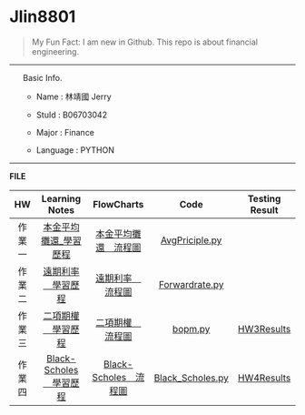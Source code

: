Jlin8801
========

> My Fun Fact: I am new in Github.
> This repo is about financial engineering.
***
<ol>
Basic Info.

* Name : 林靖國 Jerry

* StuId : B06703042

* Major : Finance

* Language : PYTHON
</ol>

***
**FILE**

|HW         |Learning Notes             |FlowCharts                |Code                  |Testing Result      |
|:---:      |:---------------------:    |:------------------:      |:---------------:     |:----------:        |
|作業一      |[本金平均攤還_學習歷程][2]    |[本金平均攤還＿流程圖][3]     |[AvgPriciple.py][1]   |
|作業二      |[遠期利率＿學習歷程][5]       |[遠期利率＿流程圖][6]        |[Forwardrate.py][4]   |
|作業三      |[二項期權＿學習歷程][8]       |[二項期權＿流程圖][9]        |[bopm.py][7]          |[HW3Results][14]    |
|作業四      |[Black-Scholes＿學習歷程][10]|[Black-Scholes＿流程圖][11]|[Black_Scholes.py][12]|[HW4Results][13]    |

[1]: https://github.com/Jlin8801/Financial-engineering/blob/master/作業一/AvgPrinciple.py "AvgPriciple.py"
[2]: https://github.com/Jlin8801/Financial-engineering/blob/master/作業一/本金平均攤還_學習歷程.pdf  "本金平均攤還_學習歷程"
[3]: https://github.com/Jlin8801/Financial-engineering/blob/master/作業一/本金平均攤還＿流程圖.pdf  "本金平均攤還＿流程圖"

[4]: https://github.com/Jlin8801/Financial-engineering/blob/master/作業二/Forwardrate.py "Forwardrate.py"
[5]: https://github.com/Jlin8801/Financial-engineering/blob/master/作業二/遠期利率＿學習歷程.pdf        "遠期利率＿學習歷程"
[6]: https://github.com/Jlin8801/Financial-engineering/blob/master/作業二/遠期利率＿流程圖.pdf        "遠期利率＿流程圖"

[7]: https://github.com/Jlin8801/Financial-engineering/blob/master/作業三/bopm.py "bopm.py"
[8]: https://github.com/Jlin8801/Financial-engineering/blob/master/作業三/二項期權定價模型＿學習歷程.pdf "二項期權＿學期歷程"
[9]: https://github.com/Jlin8801/Financial-engineering/blob/master/作業三/二項期權＿流程圖.pdf "二項期權＿流程圖"
[14]:https://github.com/Jlin8801/Financial-engineering/blob/master/作業三/BOPM%20testing%20result.pdf "HW3Results"

[10]: https://github.com/Jlin8801/Financial-engineering/blob/master/作業四/Black-Scholes%20Model.pdf "Black-Scholes＿學習歷程"
[11]: https://github.com/Jlin8801/Financial-engineering/blob/master/作業四/chartflow_Black_scholes.pdf "Black-Scholes＿流程圖"
[12]: https://github.com/Jlin8801/Financial-engineering/blob/master/作業四/Black_sholes.py "Black_Scholes.py"
[13]: https://github.com/Jlin8801/Financial-engineering/blob/master/作業四/HW4%20test%20result.pdf "HW4Results"


